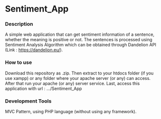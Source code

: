 # Sentiment_App

### Description
A simple web application that can get sentiment information of a sentence, whether the meaning is positive or not. The sentences is processed using Sentiment Analysis Algorithm which can be obtained through Dandelion API (Link : https://dandelion.eu/).

### How to use
Download this repository as .zip. Then extract to your htdocs folder (if you use xampp) or any folder where your apache server (or any) can access. After that run your apache (or any) server service. Last, access this application with url : .../Sentiment_App

### Development Tools
MVC Pattern, using PHP language (without using any framework).
